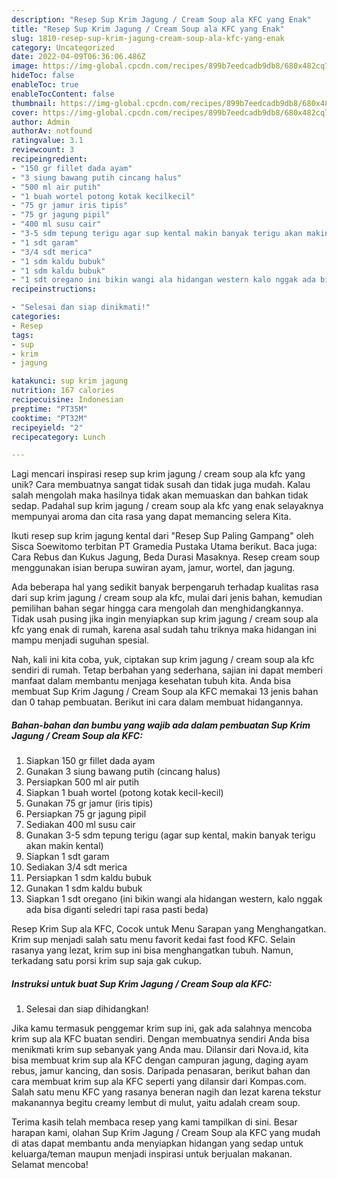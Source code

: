 ```yaml
---
description: "Resep Sup Krim Jagung / Cream Soup ala KFC yang Enak"
title: "Resep Sup Krim Jagung / Cream Soup ala KFC yang Enak"
slug: 1810-resep-sup-krim-jagung-cream-soup-ala-kfc-yang-enak
category: Uncategorized
date: 2022-04-09T06:36:06.486Z
image: https://img-global.cpcdn.com/recipes/899b7eedcadb9db8/680x482cq70/sup-krim-jagung-cream-soup-ala-kfc-foto-resep-utama.jpg
hideToc: false
enableToc: true
enableTocContent: false
thumbnail: https://img-global.cpcdn.com/recipes/899b7eedcadb9db8/680x482cq70/sup-krim-jagung-cream-soup-ala-kfc-foto-resep-utama.jpg
cover: https://img-global.cpcdn.com/recipes/899b7eedcadb9db8/680x482cq70/sup-krim-jagung-cream-soup-ala-kfc-foto-resep-utama.jpg
author: Admin
authorAv: notfound
ratingvalue: 3.1
reviewcount: 3
recipeingredient:
- "150 gr fillet dada ayam"
- "3 siung bawang putih cincang halus"
- "500 ml air putih"
- "1 buah wortel potong kotak kecilkecil"
- "75 gr jamur iris tipis"
- "75 gr jagung pipil"
- "400 ml susu cair"
- "3-5 sdm tepung terigu agar sup kental makin banyak terigu akan makin kental"
- "1 sdt garam"
- "3/4 sdt merica"
- "1 sdm kaldu bubuk"
- "1 sdm kaldu bubuk"
- "1 sdt oregano ini bikin wangi ala hidangan western kalo nggak ada bisa diganti seledri tapi rasa pasti beda"
recipeinstructions:

- "Selesai dan siap dinikmati!"
categories:
- Resep
tags:
- sup
- krim
- jagung

katakunci: sup krim jagung 
nutrition: 167 calories
recipecuisine: Indonesian
preptime: "PT35M"
cooktime: "PT32M"
recipeyield: "2"
recipecategory: Lunch

---
```





Lagi mencari inspirasi resep sup krim jagung / cream soup ala kfc yang unik? Cara membuatnya sangat tidak susah dan tidak juga mudah. Kalau salah mengolah maka hasilnya tidak akan memuaskan dan bahkan tidak sedap. Padahal sup krim jagung / cream soup ala kfc yang enak selayaknya mempunyai aroma dan cita rasa yang dapat memancing selera Kita.





Ikuti resep sup krim jagung kental dari &#34;Resep Sup Paling Gampang&#34; oleh Sisca Soewitomo terbitan PT Gramedia Pustaka Utama berikut. Baca juga: Cara Rebus dan Kukus Jagung, Beda Durasi Masaknya. Resep cream soup menggunakan isian berupa suwiran ayam, jamur, wortel, dan jagung.

Ada beberapa hal yang sedikit banyak berpengaruh terhadap kualitas rasa dari sup krim jagung / cream soup ala kfc, mulai dari jenis bahan, kemudian pemilihan bahan segar hingga cara mengolah dan menghidangkannya. Tidak usah pusing jika ingin menyiapkan sup krim jagung / cream soup ala kfc yang enak di rumah, karena asal sudah tahu triknya maka hidangan ini mampu menjadi suguhan spesial.






Nah, kali ini kita coba, yuk, ciptakan sup krim jagung / cream soup ala kfc sendiri di rumah. Tetap berbahan yang sederhana, sajian ini dapat memberi manfaat dalam membantu menjaga kesehatan tubuh kita. Anda bisa membuat Sup Krim Jagung / Cream Soup ala KFC memakai 13 jenis bahan dan 0 tahap pembuatan. Berikut ini cara dalam membuat hidangannya.

<!--inarticleads1-->

##### Bahan-bahan dan bumbu yang wajib ada dalam pembuatan Sup Krim Jagung / Cream Soup ala KFC:

1. Siapkan 150 gr fillet dada ayam
1. Gunakan 3 siung bawang putih (cincang halus)
1. Persiapkan 500 ml air putih
1. Siapkan 1 buah wortel (potong kotak kecil-kecil)
1. Gunakan 75 gr jamur (iris tipis)
1. Persiapkan 75 gr jagung pipil
1. Sediakan 400 ml susu cair
1. Gunakan 3-5 sdm tepung terigu (agar sup kental, makin banyak terigu akan makin kental)
1. Siapkan 1 sdt garam
1. Sediakan 3/4 sdt merica
1. Persiapkan 1 sdm kaldu bubuk
1. Gunakan 1 sdm kaldu bubuk
1. Siapkan 1 sdt oregano (ini bikin wangi ala hidangan western, kalo nggak ada bisa diganti seledri tapi rasa pasti beda)


Resep Krim Sup ala KFC, Cocok untuk Menu Sarapan yang Menghangatkan. Krim sup menjadi salah satu menu favorit kedai fast food KFC. Selain rasanya yang lezat, krim sup ini bisa menghangatkan tubuh. Namun, terkadang satu porsi krim sup saja gak cukup. 

<!--inarticleads2-->

##### Instruksi untuk buat Sup Krim Jagung / Cream Soup ala KFC:


1. Selesai dan siap dihidangkan!

Jika kamu termasuk penggemar krim sup ini, gak ada salahnya mencoba krim sup ala KFC buatan sendiri. Dengan membuatnya sendiri Anda bisa menikmati krim sup sebanyak yang Anda mau. Dilansir dari Nova.id, kita bisa membuat krim sup ala KFC dengan campuran jagung, daging ayam rebus, jamur kancing, dan sosis. Daripada penasaran, berikut bahan dan cara membuat krim sup ala KFC seperti yang dilansir dari Kompas.com. Salah satu menu KFC yang rasanya beneran nagih dan lezat karena tekstur makanannya begitu creamy lembut di mulut, yaitu adalah cream soup. 

Terima kasih telah membaca resep yang kami tampilkan di sini. Besar harapan kami, olahan Sup Krim Jagung / Cream Soup ala KFC yang mudah di atas dapat membantu anda menyiapkan hidangan yang sedap untuk keluarga/teman maupun menjadi inspirasi untuk berjualan makanan. Selamat mencoba!
